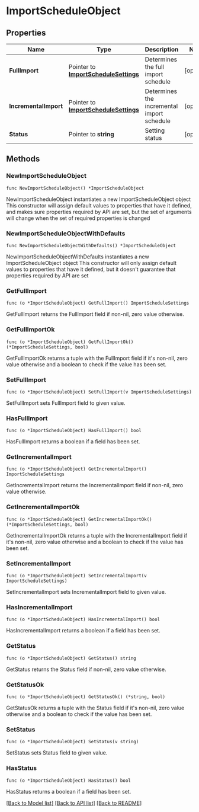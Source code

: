 # ImportScheduleObject

## Properties

Name | Type | Description | Notes
------------ | ------------- | ------------- | -------------
**FullImport** | Pointer to [**ImportScheduleSettings**](ImportScheduleSettings.md) | Determines the full import schedule | [optional] 
**IncrementalImport** | Pointer to [**ImportScheduleSettings**](ImportScheduleSettings.md) | Determines the incremental import schedule | [optional] 
**Status** | Pointer to **string** | Setting status | [optional] 

## Methods

### NewImportScheduleObject

`func NewImportScheduleObject() *ImportScheduleObject`

NewImportScheduleObject instantiates a new ImportScheduleObject object
This constructor will assign default values to properties that have it defined,
and makes sure properties required by API are set, but the set of arguments
will change when the set of required properties is changed

### NewImportScheduleObjectWithDefaults

`func NewImportScheduleObjectWithDefaults() *ImportScheduleObject`

NewImportScheduleObjectWithDefaults instantiates a new ImportScheduleObject object
This constructor will only assign default values to properties that have it defined,
but it doesn't guarantee that properties required by API are set

### GetFullImport

`func (o *ImportScheduleObject) GetFullImport() ImportScheduleSettings`

GetFullImport returns the FullImport field if non-nil, zero value otherwise.

### GetFullImportOk

`func (o *ImportScheduleObject) GetFullImportOk() (*ImportScheduleSettings, bool)`

GetFullImportOk returns a tuple with the FullImport field if it's non-nil, zero value otherwise
and a boolean to check if the value has been set.

### SetFullImport

`func (o *ImportScheduleObject) SetFullImport(v ImportScheduleSettings)`

SetFullImport sets FullImport field to given value.

### HasFullImport

`func (o *ImportScheduleObject) HasFullImport() bool`

HasFullImport returns a boolean if a field has been set.

### GetIncrementalImport

`func (o *ImportScheduleObject) GetIncrementalImport() ImportScheduleSettings`

GetIncrementalImport returns the IncrementalImport field if non-nil, zero value otherwise.

### GetIncrementalImportOk

`func (o *ImportScheduleObject) GetIncrementalImportOk() (*ImportScheduleSettings, bool)`

GetIncrementalImportOk returns a tuple with the IncrementalImport field if it's non-nil, zero value otherwise
and a boolean to check if the value has been set.

### SetIncrementalImport

`func (o *ImportScheduleObject) SetIncrementalImport(v ImportScheduleSettings)`

SetIncrementalImport sets IncrementalImport field to given value.

### HasIncrementalImport

`func (o *ImportScheduleObject) HasIncrementalImport() bool`

HasIncrementalImport returns a boolean if a field has been set.

### GetStatus

`func (o *ImportScheduleObject) GetStatus() string`

GetStatus returns the Status field if non-nil, zero value otherwise.

### GetStatusOk

`func (o *ImportScheduleObject) GetStatusOk() (*string, bool)`

GetStatusOk returns a tuple with the Status field if it's non-nil, zero value otherwise
and a boolean to check if the value has been set.

### SetStatus

`func (o *ImportScheduleObject) SetStatus(v string)`

SetStatus sets Status field to given value.

### HasStatus

`func (o *ImportScheduleObject) HasStatus() bool`

HasStatus returns a boolean if a field has been set.


[[Back to Model list]](../README.md#documentation-for-models) [[Back to API list]](../README.md#documentation-for-api-endpoints) [[Back to README]](../README.md)


